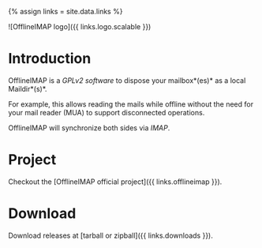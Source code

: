 
{% assign links = site.data.links %}

<!--

Duplicate the less possible information that should stand in the README at
Github.

-->

![OfflineIMAP logo]({{ links.logo.scalable }})


# Introduction

OfflineIMAP is a *GPLv2 software* to dispose your mailbox*(es)* as a local Maildir*(s)*.

For example, this allows reading the mails while offline without the need for your mail reader (MUA) to support disconnected operations.

OfflineIMAP will synchronize both sides via *IMAP*.


# Project

Checkout the [OfflineIMAP official project]({{ links.offlineimap }}).

# Download

Download releases at [tarball or zipball]({{ links.downloads }}).



<!--
vim: spelllang=en ts=2 expandtab:
-->
